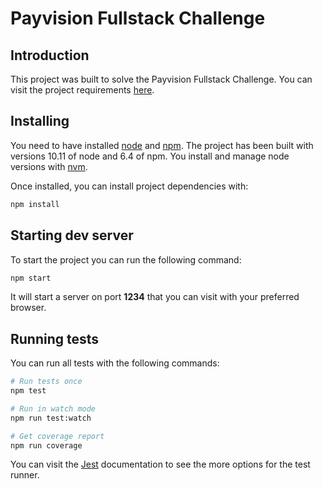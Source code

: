 # Payvision Fullstack Challenge

## Introduction

This project was built to solve the Payvision Fullstack Challenge. You can visit the project requirements [here](https://github.com/payvision-development/recruitment-challenges/tree/fullstack-engineer).

## Installing

You need to have installed [node](https://nodejs.org/es/) and [npm](https://www.npmjs.com/). The project has been built with versions 10.11 of node and 6.4 of npm. You install and manage node versions with [nvm](https://github.com/creationix/nvm).

Once installed, you can install project dependencies with:

```sh
npm install
```

## Starting dev server

To start the project you can run the following command:

```sh
npm start
```

It will start a server on port **1234** that you can visit with your preferred browser.

## Running tests

You can run all tests with the following commands:

```sh
# Run tests once
npm test

# Run in watch mode
npm run test:watch

# Get coverage report
npm run coverage
```

You can visit the [Jest](https://jestjs.io/) documentation to see the more options for the test runner.

